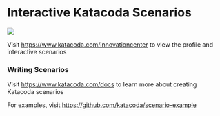 # Interactive Katacoda Scenarios

[![](http://shields.katacoda.com/katacoda/innovationcenter/count.svg)](https://www.katacoda.com/innovationcenter "Get your profile on Katacoda.com")

Visit https://www.katacoda.com/innovationcenter to view the profile and interactive scenarios

### Writing Scenarios
Visit https://www.katacoda.com/docs to learn more about creating Katacoda scenarios

For examples, visit https://github.com/katacoda/scenario-example
